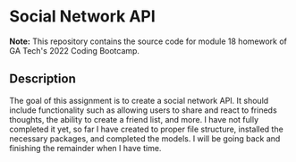 
# Social Network API #

**Note:** This repository contains the source code for module 18 homework of GA Tech's 2022 Coding Bootcamp.

## Description ##

The goal of this assignment is to create a social network API.  It should include functionality such as allowing users to share and react to frineds thoughts, the ability to create a friend list, and more.  I have not fully completed it yet, so far I have created to proper file structure, installed the necessary packages, and completed the models.  I will be going back and finishing the remainder when I have time.